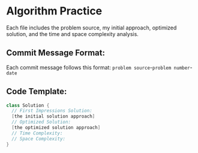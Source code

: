 # Algorithm Practice
Each file includes the problem source, my initial approach, optimized solution, and the time and space complexity analysis.

## Commit Message Format:
Each commit message follows this format:
`problem source`-`problem number`-`date`

## Code Template:
``` java
class Solution {
  // First Impressions Solution:
  [the initial solution approach]
  // Optimized Solution:
  [the optimized solution approach]
  // Time Complexity:
  // Space Complexity:
}


